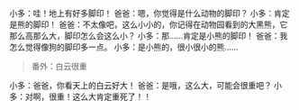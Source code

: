 小多：哇！地上有好多脚印！
爸爸：嗯，你觉得是什么动物的脚印？
小多：肯定是熊的脚印！
爸爸：不太像吧，这么小小的，你记得在动物园看到的大黑熊，它那么高那么大，脚印怎么会这么小？
小多：那……肯定是小熊的脚印！
爸爸：我怎么觉得像狗的脚印多一点。
小多：是小熊的，很小很小的熊……

>番外：白云很重

小多：爸爸，你看天上的白云好大！
爸爸：是哦，这么大，可能会很重吧？
小多：对啊，很重！这么大肯定重死了！！

